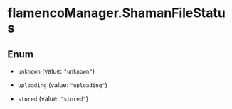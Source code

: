 # flamencoManager.ShamanFileStatus

## Enum


* `unknown` (value: `"unknown"`)

* `uploading` (value: `"uploading"`)

* `stored` (value: `"stored"`)


